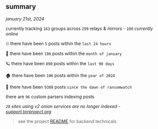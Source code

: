 
## summary
_january 21st, 2024_

currently tracking `163` groups across `299` relays & mirrors - _`100` currently online_

⏲ there have been `5` posts within the `last 24 hours`

🦈 there have been `106` posts within the `month of january`

🪐 there have been `890` posts within the `last 90 days`

🏚 there have been `106` posts within the `year of 2024`

🦕 there have been `9388` posts `since the dawn of ransomwatch`

there are `96` custom parsers indexing posts

_`20` sites using v2 onion services are no longer indexed - [support.torproject.org](https://support.torproject.org/onionservices/v2-deprecation/)_

> see the project [README](https://github.com/joshhighet/ransomwatch#ransomwatch--) for backend technicals
